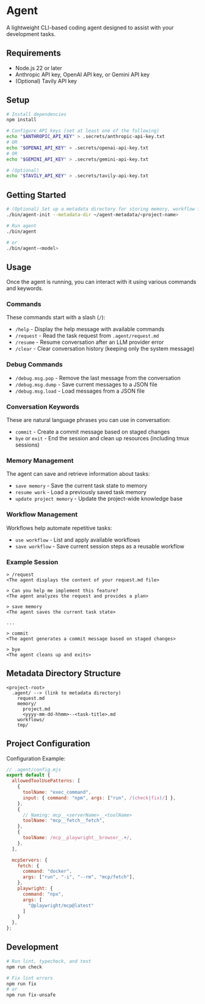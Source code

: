 # Agent

A lightweight CLI-based coding agent designed to assist with your development tasks.

## Requirements

- Node.js 22 or later
- Anthropic API key, OpenAI API key, or Gemini API key
- (Optional) Tavily API key

## Setup

```sh
# Install dependencies
npm install
```

```sh
# Configure API keys (set at least one of the following)
echo "$ANTHROPIC_API_KEY" > .secrets/anthropic-api-key.txt
# OR
echo "$OPENAI_API_KEY" > .secrets/openai-api-key.txt
# OR
echo "$GEMINI_API_KEY" > .secrets/gemini-api-key.txt

# (Optional)
echo "$TAVILY_API_KEY" > .secrets/tavily-api-key.txt
```

## Getting Started

```sh
# (Optional) Set up a metadata directory for storing memory, workflow files, and other resources.
./bin/agent-init --metadata-dir ~/agent-metadata/<project-name>
```

```sh
# Run agent
./bin/agent

# or
./bin/agent-<model>
```

## Usage

Once the agent is running, you can interact with it using various commands and keywords.

### Commands

These commands start with a slash (`/`):

- `/help` - Display the help message with available commands
- `/request` - Read the task request from `.agent/request.md`
- `/resume` - Resume conversation after an LLM provider error
- `/clear` - Clear conversation history (keeping only the system message)

### Debug Commands

- `/debug.msg.pop` - Remove the last message from the conversation
- `/debug.msg.dump` - Save current messages to a JSON file
- `/debug.msg.load` - Load messages from a JSON file

### Conversation Keywords

These are natural language phrases you can use in conversation:

- `commit` - Create a commit message based on staged changes
- `bye` or `exit` - End the session and clean up resources (including tmux sessions)

### Memory Management

The agent can save and retrieve information about tasks:

- `save memory` - Save the current task state to memory
- `resume work` - Load a previously saved task memory
- `update project memory` - Update the project-wide knowledge base

### Workflow Management

Workflows help automate repetitive tasks:

- `use workflow` - List and apply available workflows
- `save workflow` - Save current session steps as a reusable workflow

### Example Session

```
> /request
<The agent displays the content of your request.md file>

> Can you help me implement this feature?
<The agent analyzes the request and provides a plan>

> save memory
<The agent saves the current task state>

...

> commit
<The agent generates a commit message based on staged changes>

> bye
<The agent cleans up and exits>
```

## Metadata Directory Structure

```
<project-root>
  .agent/ --> (link to metadata directory)
    request.md
    memory/
      project.md
      <yyyy-mm-dd-hhmm>--<task-title>.md
    workflows/
    tmp/
```

## Project Configuration

Configuration Example:
```js
// .agent/config.mjs
export default {
  allowedToolUsePatterns: [
    {
      toolName: "exec_command",
      input: { command: "npm", args: ["run", /(check|fix)/] },
    },
    {
      // Naming: mcp__<serverName>__<toolName>
      toolName: "mcp__fetch__fetch",
    },
    {
      toolName: /mcp__playwright__browser_.+/,
    },
  ],

  mcpServers: {
    fetch: {
      command: "docker",
      args: ["run", "-i", "--rm", "mcp/fetch"],
    },
    playwright: {
      command: "npx",
      args: [
        "@playwright/mcp@latest"
      ]
    }
  },
};
```

## Development

```sh
# Run lint, typecheck, and test
npm run check

# Fix lint errors
npm run fix
# or
npm run fix-unsafe
```
